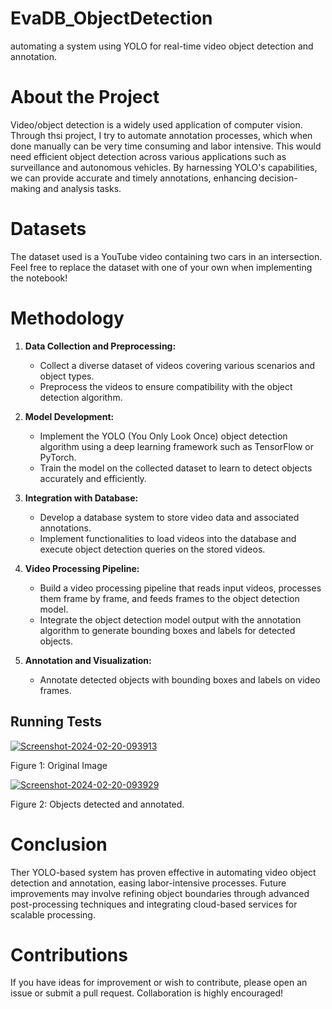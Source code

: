 # EvaDB_ObjectDetection
automating a system using YOLO for real-time video object detection and annotation.

# About the Project

Video/object detection is a widely used application of computer vision. Through thsi project, I try to automate annotation processes, which when done manually can be very time consuming and labor intensive. This would need efficient object detection across various applications such as surveillance and autonomous vehicles. By harnessing YOLO's capabilities, we can provide accurate and timely annotations, enhancing decision-making and analysis tasks.

# Datasets
The dataset used is a YouTube video containing two cars in an intersection. Feel free to replace the dataset with one of your own when implementing the notebook!

# Methodology

1.  **Data Collection and Preprocessing:**
    
    -   Collect a diverse dataset of videos covering various scenarios and object types.
    -   Preprocess the videos to ensure compatibility with the object detection algorithm.
2.  **Model Development:**
    
    -   Implement the YOLO (You Only Look Once) object detection algorithm using a deep learning framework such as TensorFlow or PyTorch.
    -   Train the model on the collected dataset to learn to detect objects accurately and efficiently.
3.  **Integration with Database:**
    
    -   Develop a database system to store video data and associated annotations.
    -   Implement functionalities to load videos into the database and execute object detection queries on the stored videos.
4.  **Video Processing Pipeline:**
    -   Build a video processing pipeline that reads input videos, processes them frame by frame, and feeds frames to the object detection model.
    -   Integrate the object detection model output with the annotation algorithm to generate bounding boxes and labels for detected objects.
5.  **Annotation and Visualization:**
    
    -   Annotate detected objects with bounding boxes and labels on video frames.

## Running Tests

<a href="https://ibb.co/tpGZkXm"><img src="https://i.ibb.co/1Ggsh6v/Screenshot-2024-02-20-093913.png" alt="Screenshot-2024-02-20-093913" border="0"></a>

Figure 1: Original Image

<a href="https://ibb.co/vX5YvWG"><img src="https://i.ibb.co/FHvVq1M/Screenshot-2024-02-20-093929.png" alt="Screenshot-2024-02-20-093929" border="0"></a>

Figure 2: Objects detected and annotated.

# Conclusion
Ther YOLO-based system has proven effective in automating video object detection and annotation, easing labor-intensive processes. Future improvements may involve refining object boundaries through advanced post-processing techniques and integrating cloud-based services for scalable processing.

# Contributions
If you have ideas for improvement or wish to contribute, please open an issue or submit a pull request. Collaboration is highly encouraged!
